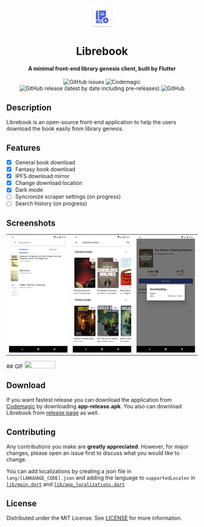 <p align="center"><img width=12.5% src="screenshots/app_icon.png"></p>
<h1 align="center">Librebook</h1>
<h4 align="center">A minimal front-end library genesis client, built by Flutter</h4>

<p align="center">
  <img alt="GitHub issues" src="https://img.shields.io/github/issues/bagaswastu/librebook">
  <img alt="Codemagic" src="https://api.codemagic.io/apps/6003d2461b08f3ec61b49785/6003d2461b08f3ec61b49784/status_badge.svg">
  <img alt="GitHub release (latest by date including pre-releases)" src="https://img.shields.io/github/v/release/bagaswastu/librebook?include_prereleases">
  <img alt="GitHub" src="https://img.shields.io/github/license/bagaswastu/librebook">
</p>

## Description
Librebook is an open-source front-end application to help the users download the book easily from library genesis.

## Features
- [x] General book download
- [x] Fantasy book download
- [x] IPFS download mirror
- [x] Change download location
- [x] Dark mode
- [ ] Syncronize scraper settings (on progress)
- [ ] Search history (on progress)

## Screenshots
<table>
  <tr>
    <td><img src="screenshots/1.png"/></td>
    <td><img src="screenshots/2.png"/></td>
    <td><img src="screenshots/3.png"/></td>
  </tr> 
</table>
## GIF

<img src="screenshots/downloading.gif" height="40%" width="40%"/>


## Download
If you want fastest release you can download the application from [Codemagic](https://codemagic.io/apps/6003d2461b08f3ec61b49785/6003d2461b08f3ec61b49784/latest_build) by downloading **app-release.apk**. You also can download Librebook from [release page](https://github.com/bagaswastu/librebook/releases/) as well.

## Contributing
Any contributions you make are **greatly appreciated**. However, for major changes, please open an issue first to discuss what you would like to change.

You can add localizations by creating a json file in `lang/[LANGUAGE_CODE].json` and adding the language to `supportedLocales` in [`lib/main.dart`](https://github.com/bagaswastu/librebook/blob/master/lib/main.dart#) and [`lib/app_localizations.dart`](https://github.com/bagaswastu/librebook/blob/master/lib/app_localizations.dart)

## License
Distributed under the MIT License. See [LICENSE](LICENSE) for more information.
